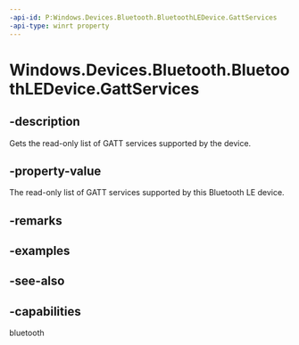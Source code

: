 ----api-id: P:Windows.Devices.Bluetooth.BluetoothLEDevice.GattServices
-api-type: winrt property
---<!-- Property syntaxpublic Windows.Foundation.Collections.IVectorView<Windows.Devices.Bluetooth.GenericAttributeProfile.GattDeviceService> GattServices { get; }--># Windows.Devices.Bluetooth.BluetoothLEDevice.GattServices## -descriptionGets the read-only list of GATT services supported by the device.## -property-valueThe read-only list of GATT services supported by this Bluetooth LE device.## -remarks## -examples## -see-also## -capabilitiesbluetooth